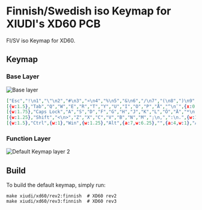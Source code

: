 # Finnish/Swedish iso Keymap for XIUDI's XD60 PCB

FI/SV iso Keymap for XD60.

## Keymap

### Base Layer

![Base layer](https://i.imgur.com/TrChS0N.png)

```json
["Esc","!\n1","\"\n2","#\n3","¤\n4","%\n5","&\n6","/\n7","(\n8",")\n9","=\n0","?\n+","`\n´","Fn",{w:1},"Back space"],
[{w:1.5},"Tab","Q","W","E","R","T","Y","U","I","O","P","Å","^\n¨",{x:0.25,w:1.25,h:2,w2:1.5,h2:1,x2:-0.25},"Enter"],
[{w:1.75},"Caps Lock","A","S","D","F","G","H","J","K","L","Ö","Ä","*\n'"],
[{w:1.25},"Shift","<\n>","Z","X","C","V","B","N","M",";\n,",":\n.",{w:1.75},"Shift","Up","_\n-"],
[{w:1.5},"Ctrl",{w:1},"Win",{w:1.25},"Alt",{a:7,w:6.25},"",{a:4,w:1},"AltGr",{w:1},"Ctrl",{w:1},"Left",{w:1},"Down","Right"]
```

### Function Layer

![Default Keymap layer 2](https://img.alicdn.com/imgextra/i1/1713761720/TB2K0gTalPxQeBjy1XcXXXHzVXa_!!1713761720.png)

## Build

To build the default keymap, simply run:

    make xiudi/xd60/rev2:finnish  # XD60 rev2
    make xiudi/xd60/rev3:finnish  # XD60 rev3
